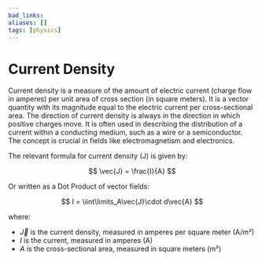 ```yaml
---
bad_links: 
aliases: []
tags: [physics]
---
```

# Current Density

Current density is a measure of the amount of electric current (charge flow in amperes) per unit area of cross section (in square meters). It is a vector quantity with its magnitude equal to the electric current per cross-sectional area. The direction of current density is always in the direction in which positive charges move. It is often used in describing the distribution of a current within a conducting medium, such as a wire or a semiconductor. The concept is crucial in fields like electromagnetism and electronics.

The relevant formula for current density (J) is given by:

$$
\vec{J} = \frac{I}{A}
$$

Or written as a Dot Product of vector fields: 

$$
I = \iint\limits_A\vec{J}\cdot d\vec{A}
$$

where:
- $\vec{J}$ is the current density, measured in amperes per square meter (A/m²)
- $I$ is the current, measured in amperes (A)
- $A$ is the cross-sectional area, measured in square meters (m²)